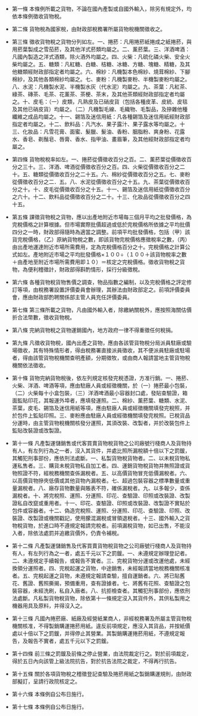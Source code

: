 * 第一條 本條例所載之貨物，不論在國內產製或自國外輸入，除另有規定外，均依本條例徵收貨物稅。

* 第二條 貨物稅為國家稅，由財政部稅務署所屬貨物稅機關徵收之。

* 第三條 徵收貨物稅之貨物分列如左。一、捲菸：凡用捲菸紙捲成之紙捲菸，與用菸葉製成之雪茄菸，及其他洋式菸類均屬之。二、薰菸葉。三、洋酒啤酒：凡國內製造之洋式酒類，除火酒外均屬之。四、火柴：凡硫化磷火柴、安全火柴均屬之。五、糖類：凡紅糖、白糖、桔糖、冰糖、方糖、塊糖、精糖，及其他糖類經財政部指定者均屬之。六、棉紗：凡機製本色棉紗、燒茸棉紗、下腳棉紗，及其他各類棉紗均屬之。七、麥粉：凡機製麥粉、半機製麥粉均屬之。八、水泥：凡機製水泥、半機製水灰（代水泥）均屬之。九、茶葉：凡紅茶、綠茶、磚茶、毛茶、花薰茶、茶梗、茶末，及其他茶類經財政部指定者均屬之。十、皮毛：（一）皮類，凡熟皮及已硝皮貨（包括各種皮革、皮統、皮毯及其他已硝皮貨）均屬之。（二）凡機製毛線、毛織物、毛製品，及摻雜他種纖維之成品均屬之。十一、錫箔及迷信用紙：凡各種錫箔及迷信用紙經財政部指定者均屬之。十二、飲料品：凡汽水、果子露汁、果子露水等均屬之。十三、化妝品：凡雪花膏、面蜜、髮臘、髮油、香粉、胭脂粉、爽身粉、花露水、香皂、剃鬚皂、唇膏、香水、指甲油、畫眉筆，及其他經財政部指定者均屬之。

* 第四條 貨物稅稅率如左。一、捲菸從價徵收百分之百。二、薰菸葉從價徵收百分之三十。三、洋酒、啤酒從價徵收百分之百。四、火柴從價徵收百分之二十。五、糖類從價徵收百分之二十五。六、棉紗從價徵收百分之五。七、麥粉從價徵收百分之二．五。八、水泥從價徵收百分之十五。九、茶葉從價徵收百分之十。十、皮毛從價徵收百分之十五。十一、錫箔及迷信用紙從價徵收百分之六十。十二、飲料品從價徵收百分之二十。十三、化妝品從價徵收百分之四十五。

* 第五條 課徵貨物稅之貨物，應以出產地附近市場每三個月平均之批發價格，為完稅價格之計算根據。但市場實際批價超過或低於完稅價格所依據之平均批價四分之一時，財政部得隨時為適當之調整。前項平均批發價格，包括（甲）該貨完稅價格，（乙）原納貨物稅之數，即該貨物完稅價格應徵稅率之數，（丙）由出產地運達附近市場所需費用，定為完稅價格百分之十。完稅價格之計算公式如左。產地附近市場之平均批發價格×１００÷（１００＋該貨物稅率之數＋由產地至附近市場所需費用即１０）＝核定之完稅價格。徵收貨物稅之貨物，為便利稽徵計，財政部得斟酌情形，採行分級徵稅。

* 第六條 各種貨物稅貨物售價之調查，物品指數之編制，以及完稅價格之評定修訂等項，由稅務署設置評價委員會辦理，其辦法由財政部定之。前項評價委員會，應由財政部酌聘關係部主管人員充任評價委員。

* 第七條 第三條所載之貨物，凡由國外輸入者，除繳納關稅外，應按照海關估價折合法幣數，徵收貨物稅。

* 第八條 完納貨物稅之貨物運銷國內，地方政府一律不得重徵任何稅捐。

* 第九條 凡徵收貨物稅，國內出產之貨物，應由各該管貨物稅分局派員駐廠或驗場徵收，其有特殊情形者，得由稅務署直接派員徵收，其不便派員駐廠或駐場者，得由該管貨物稅機關查明產額，分期徵牧，或由商人報請當地主管貨物稅機關依法徵收。

* 第十條 貨物完納貨物稅後，依左列規定核發完稅憑證，方准行銷。一、捲菸、火柴、洋酒、啤酒等項，應由駐廠人員或經徵機關，於（一）捲菸最小包裝，（二）火柴每十小盒包裝，（三）洋酒啤酒最小容器封口處，發貼查驗證，箱面監貼印花，其報運外埠者，應填發運照。二、棉紗、薰菸葉、糖類、水泥、茶葉，皮毛、錫箔及迷信用紙等項，應由駐廠人員或經徵機關填發完稅照，并於包件上監貼印照。三、麥粉應由駐廠人員或經徵機關填發完稅照。已稅貨品分運時，由主管貨物稅機關核發分運照，其須改裝、改製者，并於改裝包件上監貼改裝證或改製證。

* 第十一條 凡產製運儲銷售或代客買賣貨物稅貨物之公司廠號行棧商人及貨物持有人，有左列行為之一者，沒入其貨件，并處比照所漏稅額十倍以下之罰鍰，其觸犯刑事部份，應依刑法處斷。一、私製貨物稅貨物者。二、以未稅貨物私運私售者。三、購貨未稅貨物私自加工者。四、運銷貨物稅貨物并無照證或貨物照證不符，經稅務機關查係漏稅者。五、以高價貨物冒充低價漏稅者。六、以高價貨物摻夾低價或其他貨物內漏稅者。七、超過包裝容器之標準數量或重量漏稅者。八、廠存貨物數量與賬表不符，確係漏稅者。九、以多報少，查係漏稅者。十、將完稅照、運照、分運照、印花、查驗證、印照或改裝證、改製證私自改竄或重用者。十一、印花、查驗證、印照或改裝證、改製證不實貼於包件或容器者。十二、偽造完稅照、運照、分運照、印花、查驗證、印照、改裝證、改製證或機關戳記，使用朦混漏稅或冒領退稅者。十三、國外輸入之貨物稅貨物，於進口時不遵規定報請完稅者。前項漏稅貨物，如已出售，不能沒入者，除依法處罰并追繳貨價外，仍責令補稅。

* 第十二條 凡產製運儲銷售及代客買賣貨物稅貨物之公司廠號行棧商人及貨物持有人，有左列行為之一者，處五千元以下之罰鍰。一、未遵規定辦理登記者。二、未遵規定手續報告，或報告不實者。三、完稅貨物分運或改運他處，未經換領分運照者。四、完稅起運之貨物，中途銷售，未經報請當地稅務機關核准者。五、完稅起運之貨物，未遵規定報請查驗，擅自運銷者。六、將已貼舊花、舊證、舊照撕揭，預備重用，查有證據者。七、將舊有花照、查驗證之包裝容器，未經洗刷，私自入廠者。八、抗拒檢查者。其觸犯刑事部份，應依刑法處斷。凡私製貨物稅貨物，除依第十一條規定沒入其貨件外，其供私製用之機器用具及原料，并得沒入之。

* 第十三條 凡國內捲菸廠、紙廠及經營紙業商人，非經稅務署及所屬主管貨物稅機關核准，不得製銷購運捲菸用紙。違反前項規定，應沒入其貨品，并按紙價處以十倍以下之罰鍰，并得停止其營業。其製銷購運捲菸用紙，不遵規定報告，及報告不實者，處五千元以下之罰鍰。

* 第十四條 前三條之罰鍰及前條之停止營業，由法院裁定行之。對於前項裁定，得於五日內向該管上級法院抗告，對於抗告法院之裁定，不得再行抗告。

* 第十五條 關於各項貨物稅之稽徵登記查驗及捲菸用紙之製銷購運規則，由財政部擬訂，呈請行政院核定之。

* 第十六條 本條例自公布日施行。

* 第十七條 本條例自公布日施行。

